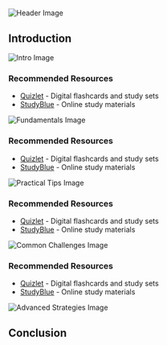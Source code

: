 # 


![Header Image](https://fal.media/files/koala/9ytgIz2nq2-vXO9jmUsm3.png)

## Introduction


![Intro Image](https://fal.media/files/kangaroo/JMVR0r4BExkPrz_FhTtZm.png)

<a href=".html"></a>

### Recommended Resources
- [Quizlet](https://quizlet.com/) - Digital flashcards and study sets
- [StudyBlue](https://www.studyblue.com/) - Online study materials


![Fundamentals Image](https://fal.media/files/monkey/rSGYpD2cGMqPadthm1gTD.png)

<a href=".html"></a>

### Recommended Resources
- [Quizlet](https://quizlet.com/) - Digital flashcards and study sets
- [StudyBlue](https://www.studyblue.com/) - Online study materials


![Practical Tips Image](https://fal.media/files/elephant/Ibwx6Mcf465ipyZcS1h5L.png)

<a href=".html"></a>

### Recommended Resources
- [Quizlet](https://quizlet.com/) - Digital flashcards and study sets
- [StudyBlue](https://www.studyblue.com/) - Online study materials


![Common Challenges Image](https://fal.media/files/penguin/6VPHZl8_1e6sdR2qDn81S.png)

<a href=".html"></a>

### Recommended Resources
- [Quizlet](https://quizlet.com/) - Digital flashcards and study sets
- [StudyBlue](https://www.studyblue.com/) - Online study materials


![Advanced Strategies Image](https://fal.media/files/tiger/OLKF-ECdkiLeRq1VeFNEy.png)

## Conclusion

